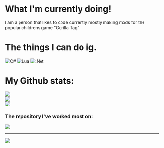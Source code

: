 # What I'm currently doing!
I am a person that likes to code currently mostly making mods for the popular childrens game "Gorilla Tag"


# The things I can do ig.
![C#](https://img.shields.io/badge/c%23-%23239120.svg?style=for-the-badge&logo=csharp&logoColor=white) ![Lua](https://img.shields.io/badge/lua-%232C2D72.svg?style=for-the-badge&logo=lua&logoColor=white) ![.Net](https://img.shields.io/badge/.NET-5C2D91?style=for-the-badge&logo=.net&logoColor=white)
# My Github stats:
![](https://github-readme-stats.vercel.app/api?username=HanSolo1OOOFalcon&theme=shades-of-purple&hide_border=false&include_all_commits=false&count_private=false)<br/>
![](https://nirzak-streak-stats.vercel.app/?user=HanSolo1OOOFalcon&theme=shades-of-purple&hide_border=false)<br/>
![](https://github-readme-stats.vercel.app/api/top-langs/?username=HanSolo1OOOFalcon&theme=shades-of-purple&hide_border=false&include_all_commits=false&count_private=false&layout=compact)

### The repository I've worked most on:
![](https://github-contributor-stats.vercel.app/api?username=HanSolo1OOOFalcon&limit=5&theme=dark&combine_all_yearly_contributions=true)

---
[![](https://visitcount.itsvg.in/api?id=HanSolo1OOOFalcon&icon=0&color=0)](https://visitcount.itsvg.in)
